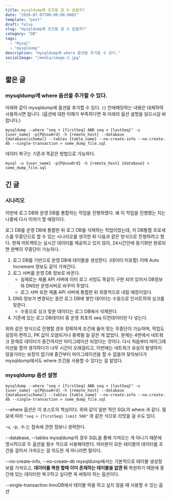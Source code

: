```yaml
---
title: mysqldump에 조건을 걸 수 없을까?
date: "2020-07-07T00:00:00.000Z"
template: "post"
draft: false
slug: "mysqldump에 조건을 걸 수 없을까?"
category: "DB"
tags:
  - "Mysql"
  - "mysqldump"
description: "mysqldump에 where 옵션을 추가할 수 있다."
socialImage: "/media/image-2.jpg"
---
```


## 짧은 글

### mysqldump에 where 옵션을 추가할 수 있다. 

아래와 같이 mysqldump에 옵션을 추가할 수 있다. `{}` 안에해당하는 내용은 대체하여 사용하시면 됩니다. (옵션에 대한 이해가 부족하다면 꼭 아래의 옵션 설명을 읽으시길 바랍니다.)

```shell
mysqldump --where "seq > {firstSeq} AND seq < {lastSeq}" -u {user_name} -p{P@ssw0rd} -h {remote_host} --database {database(schema)} --tables {table_name} --no-create-info --no-create-db --single-transaction > some_dump_file.sql
```

데이터 복구는 기존과 똑같은 방법으로 가능하다.

```shell
mysql -u {user_name} -p{P@ssw0rd} -h {remote_host} {database} < some_dump_file.sql
```



## 긴 글

### 시나리오

이번에 로그 DB와 운영 DB를 통합하는 작업을 진행하였다. 왜 이 작업을 진행했는 지는 나중에 다시 이야기 할 예정이다.

로그 DB를 운영 DB에 통합한 뒤 로그 DB를 삭제하는 작업이었는데, 이 DB통합 프로세스를 무중단으로 할 수 있는 시나리오를 생각한 뒤 다음과 같은 방식으로 진행하려고 했다. 현재 어트랙트는 실시간 데이터를 제공하고 있지 않아,  24시간안에 동기화만 완료되면 완벽히 무중단이 가능하다.

1. 로그 DB를 기반으로 운영 DB에 테이블을 생성한다. (데이터 미포함) 이때 Auto Increment 정보도 같이 가져간다.
2. 로그 서버를 운영 DB 정보로 바꾼다.
   - 실제로는 제품 API 서버에 이미 로그 서빙도 똑같이 구현 되어 있어서 DB정보와 DNS만 운영서버로 바꾸어 주었다.
   - 로그 서버 또한 제품 API 서버에 통합한 뒤 최종적으로 내릴 예정이었다.
3. DNS 정보가 변경되는 동안 로그 DB에 쌓인 데이터는 수동으로 인서트하여 싱크를 맞춘다. 
   - 수동으로 싱크 맞춘 데이터는 로그 DB에서 삭제한다.
4. 기존에 있는 로그 DB데이터 중 운영 최초의 seq 이전데이터만 다 넣는다.

위와 같은 방식으로 진행할 경우 정확하게 조건에 들어 맞는 무중단이 가능하며, 작업도 굉장히 편하고, PK 값이 오염되거나 중복될 일 같은 게 없었다. 문제는 4번에서 네트워크 문제로 데이터가 중간까지만 마이그레이션 되었다는 것이다. 다시 처음부터 마이그레이션을 할까 생각하다가 너무 시간이 오래걸리고, 이번에는 네트워크 유실이 발생하지 않을거라는 보장이 없기에 중간부터 마이그레이션을 할 수 없을까 찾아보다가 mysqldump에서도 where 조건을 사용할 수 있다는 걸 알았다.

### mysqldump 옵션 설명

```shell
mysqldump --where "seq > {firstSeq} AND seq < {lastSeq}" -u {user_name} -p{P@ssw0rd} -h {remote_host} --database {database(schema)} --tables {table_name} --no-create-info --no-create-db --single-transaction > some_dump_file.sql
```

--where 옵션은 이 포스트의 핵심이다. 위와 같이 일반 적인 SQL의 where 과 같다. 필요에 따라 `"seq > {firstSeq} limit 500"`  와 같은 식으로 리밋을 걸 수도 있다.

-u, -p, -h 는 접속에 관한 정보니 생략한다.

--database, --tables mysqldump의 경우 SQL을 통해 가져오는 게 아니기 때문에 명시적으로 두 옵션을 필수 적으로 사용해야한다. 여러분이 모든 테이블의 데이터를 조건을 걸어서 가져오는 걸 의도한 게 아니라면 말이다.

--no-create-info, --no-create-db mysqldump에서는 기본적으로 테이블 생성정보를 가져오고, **데이터를 복원 할때 이미 존재하는 테이블을 없앤 뒤** 복원하기 때문에 중간에 있는 데이터만 복구하고 싶다면 꼭 써줘야 하는 옵션이다.

--single-transaction InnoDB에서 테이블 락을 하고 싶지 않을 때 사용할 수 있는 옵션
